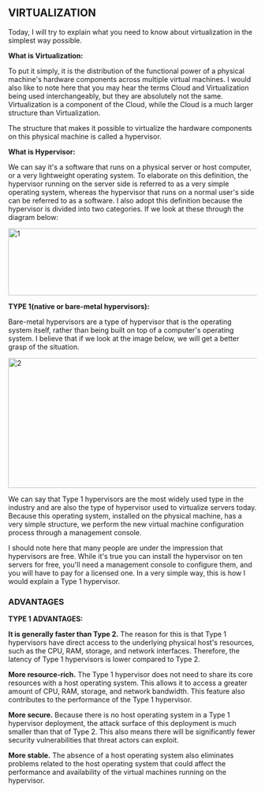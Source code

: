 ## VIRTUALIZATION

Today, I will try to explain what you need to know about virtualization in the simplest way possible.

**What is Virtualization:** 

To put it simply, it is the distribution of the functional power of a physical machine's hardware components across multiple virtual machines. I would also like to note here that you may hear the terms Cloud and Virtualization being used interchangeably, but they are absolutely not the same. Virtualization is a component of the Cloud, while the Cloud is a much larger structure than Virtualization.

The structure that makes it possible to virtualize the hardware components on this physical machine is called a hypervisor.

**What is Hypervisor:**

We can say it's a software that runs on a physical server or host computer, or a very lightweight operating system. To elaborate on this definition, the hypervisor running on the server side is referred to as a very simple operating system, whereas the hypervisor that runs on a normal user's side can be referred to as a software. I also adopt this definition because the hypervisor is divided into two categories. If we look at these through the diagram below:

<img width="512" height="136" alt="1" src="https://github.com/user-attachments/assets/ecdc26b8-f70e-4ee1-a2e2-7bf8ec7b2074" />

**TYPE 1(native or bare-metal hypervisors):**

Bare-metal hypervisors are a type of hypervisor that is the operating system itself, rather than being built on top of a computer's operating system. I believe that if we look at the image below, we will get a better grasp of the situation.

<img width="519" height="264" alt="2" src="https://github.com/user-attachments/assets/b53f5319-1154-4da6-b1f5-67f486785342" />

We can say that Type 1 hypervisors are the most widely used type in the industry and are also the type of hypervisor used to virtualize servers today. Because this operating system, installed on the physical machine, has a very simple structure, we perform the new virtual machine configuration process through a management console.

I should note here that many people are under the impression that hypervisors are free. While it's true you can install the hypervisor on ten servers for free, you'll need a management console to configure them, and you will have to pay for a licensed one. In a very simple way, this is how I would explain a Type 1 hypervisor.

### ADVANTAGES ###

**TYPE 1 ADVANTAGES:**

**It is generally faster than Type 2.** The reason for this is that Type 1 hypervisors have direct access to the underlying physical host's resources, such as the CPU, RAM, storage, and network interfaces. Therefore, the latency of Type 1 hypervisors is lower compared to Type 2.

**More resource-rich.** The Type 1 hypervisor does not need to share its core resources with a host operating system. This allows it to access a greater amount of CPU, RAM, storage, and network bandwidth. This feature also contributes to the performance of the Type 1 hypervisor.

**More secure.** Because there is no host operating system in a Type 1 hypervisor deployment, the attack surface of this deployment is much smaller than that of Type 2. This also means there will be significantly fewer security vulnerabilities that threat actors can exploit.

**More stable.** The absence of a host operating system also eliminates problems related to the host operating system that could affect the performance and availability of the virtual machines running on the hypervisor.


 


